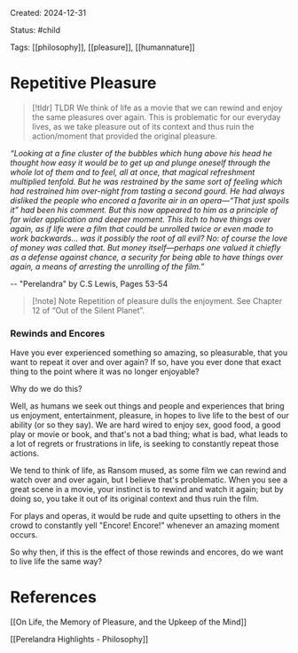 Created: 2024-12-31

Status: #child 

Tags: [[philosophy]], [[pleasure]], [[humannature]]

# Repetitive Pleasure

> [!tldr] TLDR
> We think of life as a movie that we can rewind and enjoy the same pleasures over again. This is problematic for our everyday lives, as we take pleasure out of its context and thus ruin the action/moment that provided the original pleasure. 


*“Looking at a fine cluster of the bubbles which hung above his head he thought how easy it would be to get up and plunge oneself through the whole lot of them and to feel, all at once, that magical refreshment multiplied tenfold. But he was restrained by the same sort of feeling which had restrained him over-night from tasting a second gourd. He had always disliked the people who encored a favorite air in an opera—“That just spoils it” had been his comment. But this now appeared to him as a principle of far wider application and deeper moment. This itch to have things over again, as if life were a film that could be unrolled twice or even made to work backwards... was it possibly the root of all evil? No: of course the love of money was called that. But money itself—perhaps one valued it chiefly as a defense against chance, a security for being able to have things over again, a means of arresting the unrolling of the film.”*

-- "Perelandra" by C.S Lewis, Pages 53-54

> [!note] Note
Repetition of pleasure dulls the enjoyment. See Chapter 12 of “Out of the Silent Planet”.

### Rewinds and Encores

Have you ever experienced something so amazing, so pleasurable, that you want to repeat it over and over again? If so, have you ever done that exact thing to the point where it was no longer enjoyable?

Why do we do this?

Well, as humans we seek out things and people and experiences that bring us enjoyment, entertainment, pleasure, in hopes to live life to the best of our ability (or so they say). We are hard wired to enjoy sex, good food, a good play or movie or book, and that's not a bad thing; what is bad, what leads to a lot of regrets or frustrations in life, is seeking to constantly repeat those actions.

We tend to think of life, as Ransom mused, as some film we can rewind and watch over and over again, but I believe that's problematic. When you see a great scene in a movie, your instinct is to rewind and watch it again; but by doing so, you take it out of its original context and thus ruin the film. 

For plays and operas, it would be rude and quite upsetting to others in the crowd to constantly yell "Encore! Encore!" whenever an amazing moment occurs. 

So why then, if this is the effect of those rewinds and encores, do we want to live life the same way?



# References

[[On Life, the Memory of Pleasure, and the Upkeep of the Mind]]

[[Perelandra Highlights - Philosophy]]